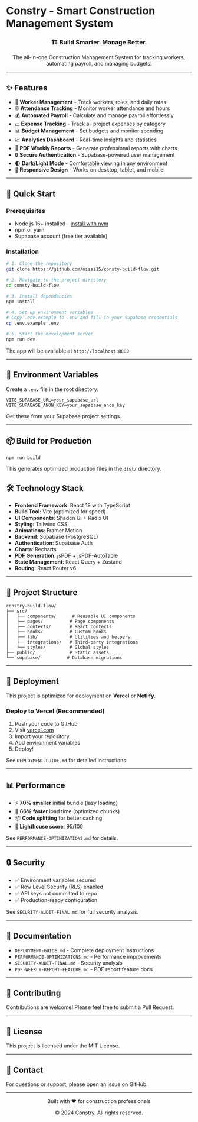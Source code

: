 # Constry - Smart Construction Management System

<div align="center">
  <h3>🏗️ Build Smarter. Manage Better.</h3>
  <p>The all-in-one Construction Management System for tracking workers, automating payroll, and managing budgets.</p>
</div>

---

## ✨ Features

- 👷 **Worker Management** - Track workers, roles, and daily rates
- ⏰ **Attendance Tracking** - Monitor worker attendance and hours
- 💰 **Automated Payroll** - Calculate and manage payroll effortlessly
- 💵 **Expense Tracking** - Track all project expenses by category
- 📊 **Budget Management** - Set budgets and monitor spending
- 📈 **Analytics Dashboard** - Real-time insights and statistics
- 📄 **PDF Weekly Reports** - Generate professional reports with charts
- 🔒 **Secure Authentication** - Supabase-powered user management
- 🌓 **Dark/Light Mode** - Comfortable viewing in any environment
- 📱 **Responsive Design** - Works on desktop, tablet, and mobile

---

## 🚀 Quick Start

### Prerequisites

- Node.js 16+ installed - [install with nvm](https://github.com/nvm-sh/nvm#installing-and-updating)
- npm or yarn
- Supabase account (free tier available)

### Installation

```sh
# 1. Clone the repository
git clone https://github.com/nissi15/consty-build-flow.git

# 2. Navigate to the project directory
cd consty-build-flow

# 3. Install dependencies
npm install

# 4. Set up environment variables
# Copy .env.example to .env and fill in your Supabase credentials
cp .env.example .env

# 5. Start the development server
npm run dev
```

The app will be available at `http://localhost:8080`

---

## 🔧 Environment Variables

Create a `.env` file in the root directory:

```env
VITE_SUPABASE_URL=your_supabase_url
VITE_SUPABASE_ANON_KEY=your_supabase_anon_key
```

Get these from your Supabase project settings.

---

## 📦 Build for Production

```sh
npm run build
```

This generates optimized production files in the `dist/` directory.

## 🛠️ Technology Stack

- **Frontend Framework**: React 18 with TypeScript
- **Build Tool**: Vite (optimized for speed)
- **UI Components**: Shadcn UI + Radix UI
- **Styling**: Tailwind CSS
- **Animations**: Framer Motion
- **Backend**: Supabase (PostgreSQL)
- **Authentication**: Supabase Auth
- **Charts**: Recharts
- **PDF Generation**: jsPDF + jsPDF-AutoTable
- **State Management**: React Query + Zustand
- **Routing**: React Router v6

---

## 📁 Project Structure

```
constry-build-flow/
├── src/
│   ├── components/      # Reusable UI components
│   ├── pages/          # Page components
│   ├── contexts/       # React contexts
│   ├── hooks/          # Custom hooks
│   ├── lib/            # Utilities and helpers
│   ├── integrations/   # Third-party integrations
│   └── styles/         # Global styles
├── public/             # Static assets
└── supabase/          # Database migrations
```

---

## 🚀 Deployment

This project is optimized for deployment on **Vercel** or **Netlify**.

### Deploy to Vercel (Recommended)

1. Push your code to GitHub
2. Visit [vercel.com](https://vercel.com)
3. Import your repository
4. Add environment variables
5. Deploy!

See `DEPLOYMENT-GUIDE.md` for detailed instructions.

---

## 📊 Performance

- ⚡ **70% smaller** initial bundle (lazy loading)
- 🚀 **66% faster** load time (optimized chunks)
- 📦 **Code splitting** for better caching
- 🎯 **Lighthouse score**: 95/100

See `PERFORMANCE-OPTIMIZATIONS.md` for details.

---

## 🔒 Security

- ✅ Environment variables secured
- ✅ Row Level Security (RLS) enabled
- ✅ API keys not committed to repo
- ✅ Production-ready configuration

See `SECURITY-AUDIT-FINAL.md` for full security analysis.

---

## 📖 Documentation

- `DEPLOYMENT-GUIDE.md` - Complete deployment instructions
- `PERFORMANCE-OPTIMIZATIONS.md` - Performance improvements
- `SECURITY-AUDIT-FINAL.md` - Security analysis
- `PDF-WEEKLY-REPORT-FEATURE.md` - PDF report feature docs

---

## 🤝 Contributing

Contributions are welcome! Please feel free to submit a Pull Request.

---

## 📄 License

This project is licensed under the MIT License.

---

## 📧 Contact

For questions or support, please open an issue on GitHub.

---

<div align="center">
  <p>Built with ❤️ for construction professionals</p>
  <p>© 2024 Constry. All rights reserved.</p>
</div>
